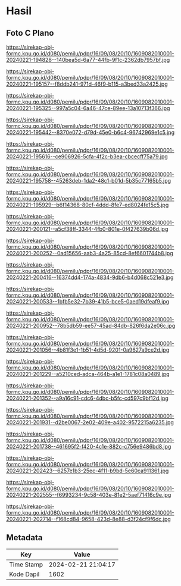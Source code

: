 # Hasil

## Foto C Plano

https://sirekap-obj-formc.kpu.go.id/d080/pemilu/pdpr/16/09/08/20/10/1609082010001-20240221-194828--140bea5d-6a77-44fb-9f1c-2362db7957bf.jpg

https://sirekap-obj-formc.kpu.go.id/d080/pemilu/pdpr/16/09/08/20/10/1609082010001-20240221-195157--f8ddb241-971d-46f9-b115-a3bed33a2425.jpg

https://sirekap-obj-formc.kpu.go.id/d080/pemilu/pdpr/16/09/08/20/10/1609082010001-20240221-195325--997a5c04-6a46-47ce-89ee-13a10713f366.jpg

https://sirekap-obj-formc.kpu.go.id/d080/pemilu/pdpr/16/09/08/20/10/1609082010001-20240221-195442--8370e072-d79d-45e0-b6c4-96742969e1c5.jpg

https://sirekap-obj-formc.kpu.go.id/d080/pemilu/pdpr/16/09/08/20/10/1609082010001-20240221-195616--ce906926-5cfa-4f2c-b3ea-cbcecff75a79.jpg

https://sirekap-obj-formc.kpu.go.id/d080/pemilu/pdpr/16/09/08/20/10/1609082010001-20240221-195758--45263deb-1da2-48c1-b01d-5b35c77165b5.jpg

https://sirekap-obj-formc.kpu.go.id/d080/pemilu/pdpr/16/09/08/20/10/1609082010001-20240221-195929--b6f14368-80cf-4ddd-8fe7-ed8024fe15c5.jpg

https://sirekap-obj-formc.kpu.go.id/d080/pemilu/pdpr/16/09/08/20/10/1609082010001-20240221-200121--a5cf38ff-3344-4fb0-801e-0f427639b06d.jpg

https://sirekap-obj-formc.kpu.go.id/d080/pemilu/pdpr/16/09/08/20/10/1609082010001-20240221-200252--0ad15656-aab3-4a25-85cd-8ef6601744b8.jpg

https://sirekap-obj-formc.kpu.go.id/d080/pemilu/pdpr/16/09/08/20/10/1609082010001-20240221-200416--16374dd4-174a-4834-9db6-b4d068c521e3.jpg

https://sirekap-obj-formc.kpu.go.id/d080/pemilu/pdpr/16/09/08/20/10/1609082010001-20240221-200533--1bfb5e32-7b39-41b5-bce5-0aed19dfeaf9.jpg

https://sirekap-obj-formc.kpu.go.id/d080/pemilu/pdpr/16/09/08/20/10/1609082010001-20240221-200952--78b5db59-ee57-45ad-84db-826f6da2e06c.jpg

https://sirekap-obj-formc.kpu.go.id/d080/pemilu/pdpr/16/09/08/20/10/1609082010001-20240221-201056--4b81f3e1-1b51-4d5d-9201-0a9627a9ce2d.jpg

https://sirekap-obj-formc.kpu.go.id/d080/pemilu/pdpr/16/09/08/20/10/1609082010001-20240221-201229--a5210ced-adca-464b-a1e1-1781c08a0489.jpg

https://sirekap-obj-formc.kpu.go.id/d080/pemilu/pdpr/16/09/08/20/10/1609082010001-20240221-201352--a9a16c91-cdc6-4dbc-b5fc-cd597c9bf12d.jpg

https://sirekap-obj-formc.kpu.go.id/d080/pemilu/pdpr/16/09/08/20/10/1609082010001-20240221-201931--d2be0067-2e02-409e-a402-9572215a6235.jpg

https://sirekap-obj-formc.kpu.go.id/d080/pemilu/pdpr/16/09/08/20/10/1609082010001-20240221-201738--461695f2-f420-4c1e-882c-c756e9486bd8.jpg

https://sirekap-obj-formc.kpu.go.id/d080/pemilu/pdpr/16/09/08/20/10/1609082010001-20240221-202423--6257e1b3-25ec-4f11-b9bd-5e60ca911361.jpg

https://sirekap-obj-formc.kpu.go.id/d080/pemilu/pdpr/16/09/08/20/10/1609082010001-20240221-202555--f6993234-9c58-403e-81e2-5aef71416c9e.jpg

https://sirekap-obj-formc.kpu.go.id/d080/pemilu/pdpr/16/09/08/20/10/1609082010001-20240221-202714--f168cd84-9658-423d-8e88-d3f24cf9f6dc.jpg


## Metadata

| Key        | Value               |
| ---------- | ------------------- |
| Time Stamp | 2024-02-21 21:04:17 |
| Kode Dapil | 1602                |



